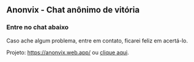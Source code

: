 ## Anonvix - Chat anônimo de vitória

### Entre no chat abaixo
Caso ache algum problema, entre em contato, ficarei feliz em acertá-lo.

Projeto: https://anonvix.web.app/
ou [clique aqui](https://anonvix.web.app/).

